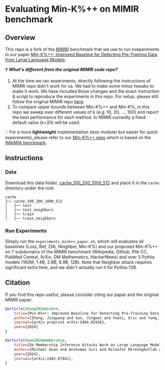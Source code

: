 # Evaluating Min-K%++ on MIMIR benchmark

## Overview

This repo is a fork of the [MIMIR](https://github.com/iamgroot42/mimir) benchmark that we use to run exeperiments in our paper [Min-K%++: Improved Baseline for Detecting Pre-Training Data from Large Language Models](https://arxiv.org/abs/2404.02936).

❓ ***What's different from the original MIMIR code repo?***
1. At the time we ran experiments, directly following the instructions of MIMIR repo didn't work for us. We had to make some minor tweaks to make it work. We have included those changes and the exact instruction & script to reproduce the experiments in this repo. For setup, please still follow the original MIMIR repo [here](https://github.com/iamgroot42/mimir#instructions).
2. To compare upper bounds between Min-K%++ and Min-K%, in this repo we sweep over different values of k (e.g. 10, 20, ..., 100) and report the best performance for each method. In MIMIR currently a fixed default value (k=20) will be used.

💡 For a more **lightweight** implementation (less modular but easier for quick experiments), please refer to our [Min-K%++ repo](https://github.com/zjysteven/mink-plus-plus) which is based on the [WikiMIA benckmark](github.com/swj0419/detect-pretrain-code).

## Instructions
### Data
Download this data folder, [cache_100_200_1000_512](https://huggingface.co/datasets/iamgroot42/mimir/tree/main/cache_100_200_1000_512) and place it in the `cache` directory under the root.
```
cache
├── cache_100_200_1000_512
│   ├── test
│   ├── test_neighbors
│   ├── train
│   ├── train_neighbors
```

### Run Experiments
Simply run the `experiments_mink++_paper.sh`, which will evaluates all baselines (Loss, Ref, Zlib, Neighbor, Min-K%) and our proposed Min-K%++ on 7 subdomains of the MIMIR benchmark (Wikipedia, Github, Pile CC, PubMed Central, ArXiv, DM Mathematics, HackerNews) and over 5 Pythia models (160M, 1.4B, 2.8B, 6.9B, 12B). Note that Neighbor attack requires significant extra time, and we didn't actually run it for Pythia-12B.

## Citation

If you find this repo useful, please consider citing our paper and the original MIMIR paper:

```bibtex
@article{zhang2024mink++,
    title={Min-K%++: Improved Baseline for Detecting Pre-Training Data from Large Language Models},
    author={Zhang, Jingyang and Sun, Jingwei and Yeats, Eric and Yang, Ouyang and Kuo, Martin and Zhang, Jianyi and Yang, Hao and Li, Hai},
    journal={arXiv preprint arXiv:2404.02936},
    year={2024}
}

@article{duan2024membership,
    title={Do Membership Inference Attacks Work on Large Language Models?}, 
    author={Michael Duan and Anshuman Suri and Niloofar Mireshghallah and Sewon Min and Weijia Shi and Luke Zettlemoyer and Yulia Tsvetkov and Yejin Choi and David Evans and Hannaneh Hajishirzi},
    year={2024},
    journal={arXiv:2402.07841},
}
```